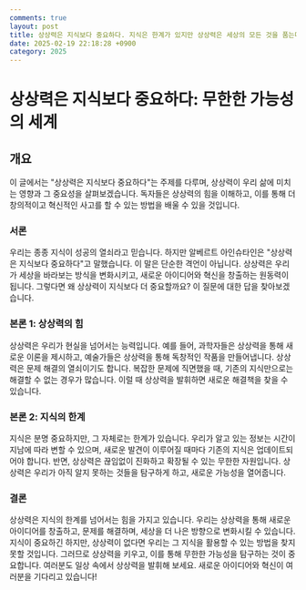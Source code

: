 ```yaml
---
comments: true
layout: post
title: 상상력은 지식보다 중요하다. 지식은 한계가 있지만 상상력은 세상의 모든 것을 품는다.에 대한 블로그 글
date: 2025-02-19 22:18:28 +0900
category: 2025
---
```


# 상상력은 지식보다 중요하다: 무한한 가능성의 세계

## 개요
이 글에서는 "상상력은 지식보다 중요하다"는 주제를 다루며, 상상력이 우리 삶에 미치는 영향과 그 중요성을 살펴보겠습니다. 독자들은 상상력의 힘을 이해하고, 이를 통해 더 창의적이고 혁신적인 사고를 할 수 있는 방법을 배울 수 있을 것입니다.

### 서론
우리는 종종 지식이 성공의 열쇠라고 믿습니다. 하지만 알베르트 아인슈타인은 "상상력은 지식보다 중요하다"고 말했습니다. 이 말은 단순한 격언이 아닙니다. 상상력은 우리가 세상을 바라보는 방식을 변화시키고, 새로운 아이디어와 혁신을 창출하는 원동력이 됩니다. 그렇다면 왜 상상력이 지식보다 더 중요할까요? 이 질문에 대한 답을 찾아보겠습니다.

### 본론 1: 상상력의 힘
상상력은 우리가 현실을 넘어서는 능력입니다. 예를 들어, 과학자들은 상상력을 통해 새로운 이론을 제시하고, 예술가들은 상상력을 통해 독창적인 작품을 만들어냅니다. 상상력은 문제 해결의 열쇠이기도 합니다. 복잡한 문제에 직면했을 때, 기존의 지식만으로는 해결할 수 없는 경우가 많습니다. 이럴 때 상상력을 발휘하면 새로운 해결책을 찾을 수 있습니다. 

### 본론 2: 지식의 한계
지식은 분명 중요하지만, 그 자체로는 한계가 있습니다. 우리가 알고 있는 정보는 시간이 지남에 따라 변할 수 있으며, 새로운 발견이 이루어질 때마다 기존의 지식은 업데이트되어야 합니다. 반면, 상상력은 끊임없이 진화하고 확장될 수 있는 무한한 자원입니다. 상상력은 우리가 아직 알지 못하는 것들을 탐구하게 하고, 새로운 가능성을 열어줍니다. 

### 결론
상상력은 지식의 한계를 넘어서는 힘을 가지고 있습니다. 우리는 상상력을 통해 새로운 아이디어를 창출하고, 문제를 해결하며, 세상을 더 나은 방향으로 변화시킬 수 있습니다. 지식이 중요하긴 하지만, 상상력이 없다면 우리는 그 지식을 활용할 수 있는 방법을 찾지 못할 것입니다. 그러므로 상상력을 키우고, 이를 통해 무한한 가능성을 탐구하는 것이 중요합니다. 여러분도 일상 속에서 상상력을 발휘해 보세요. 새로운 아이디어와 혁신이 여러분을 기다리고 있습니다!